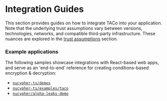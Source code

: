 # Integration Guides

This section provides guides on how to integrate TACo into your application. Note that the underlying trust assumptions vary between versions, technologies, networks, and compatible third-party infrastructure. These nuances are explored in the [trust assumptions](../trust-assumptions/) section.&#x20;

### Example applications

The following samples showcase integrations with React-based web apps, and serve as an 'end-to-end' reference for creating conditions-based encryption & decryption:

* [`nucypher-ts/demos`](https://github.com/nucypher/nucypher-ts/tree/main/demos)
* [`nucypher-ts/examples/taco`](https://github.com/nucypher/nucypher-ts/tree/main/examples/taco)
* [`nucypher/alpha-leaks-demo`](https://github.com/nucypher/alpha-leaks-demo)

